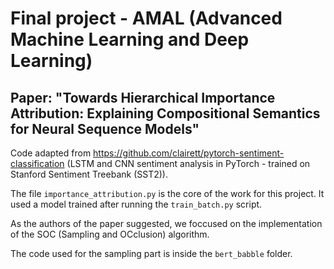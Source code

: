 # Final project - AMAL (Advanced Machine Learning and Deep Learning)

## Paper: "Towards Hierarchical Importance Attribution: Explaining Compositional Semantics for Neural Sequence Models"

Code adapted from <https://github.com/clairett/pytorch-sentiment-classification> (LSTM and CNN sentiment analysis in PyTorch - trained on Stanford Sentiment Treebank (SST2)).

The file `importance_attribution.py` is the core of the work for this project. It used a model trained after running the `train_batch.py` script.

As the authors of the paper suggested, we foccused on the implementation of the SOC (Sampling and OCclusion) algorithm.

The code used for the sampling part is inside the `bert_babble` folder.

